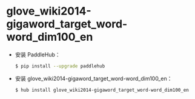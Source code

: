 # glove_wiki2014-gigaword_target_word-word_dim100_en
* 安装 PaddleHub：

    ```bash
    $ pip install --upgrade paddlehub
    ```

* 安装 glove_wiki2014-gigaword_target_word-word_dim100_en：

    ```bash
    $ hub install glove_wiki2014-gigaword_target_word-word_dim100_en
    ```
